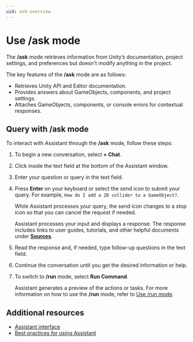 ```yaml
---
uid: ask-overview
---
```


# Use /ask mode

The **/ask** mode retrieves information from Unity’s documentation, project settings, and preferences but doesn't modify anything in the project.

The key features of the **/ask** mode are as follows:

* Retrieves Unity API and Editor documentation.
* Provides answers about GameObjects, components, and project settings.
* Attaches GameObjects, components, or console errors for contextual responses.

## Query with /ask mode

To interact with Assistant through the **/ask** mode, follow these steps:

1. To begin a new conversation, select **+ Chat**.
1. Click inside the text field at the bottom of the Assistant window.
1. Enter your question or query in the text field.
1. Press **Enter** on your keyboard or select the send icon to submit your query. For example, `How do I add a 2D collider to a GameObject?`.

   While Assistant processes your query, the send icon changes to a stop icon so that you can cancel the request if needed.
   
   Assistant processes your input and displays a response. The response includes links to user guides, tutorials, and other helpful documents under [**Sources**](xref:assistant-sources).

1. Read the response and, if needed, type follow-up questions in the text field.
1. Continue the conversation until you get the desired information or help.
1. To switch to **/run** mode, select **Run Command**.

    Assistant generates a preview of the actions or tasks. For more information on how to use the **/run** mode, refer to [Use /run mode](xref:run-overview).

## Additional resources

* [Assistant interface](xref:assistant-interface)
* [Best practices for using Assistant](xref:assistant-best)